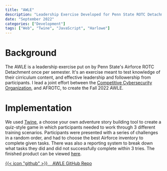 ```yaml
---
title: "AWLE"
description: "Leadership Exercise Developed for Penn State ROTC Detachment 720"
date: "September 2022"
categories: ["Development"]
tags: ["Web", "Twine", "JavaScript", "Harlowe"]
---
```

# Background
The AWLE is a leadership exercise put on by Penn State's Airforce ROTC Detachment once per semester. It's an exercise meant to test knowledge of their cirriculum content, and effective leadership and followership from participants. I lead a joint effort between the [Competitive Cybersecurity Organization](https://ccso.psu.edu/), and AFROTC, to create the Fall 2022 AWLE.

# Implementation
We used [Twine](https://twinery.org/), a choose your own adventure story building tool to create a quiz-style game in which participants needed to work through 3 different training scenarios. Participants were presented with a series of challenges in a random order, and had to choose the best Airforce inventory to complete given tasks. There was also a reporting system to break down what tasks they did and did not successfully complete within 3 tries. The finished product can be viewed [here](https://awle.lfgberg.org).

[{{< icon "github" >}}&nbsp;&nbsp;&nbsp;&nbsp;AWLE GitHub Repo](https://github.com/lfgberg/AWLE)
